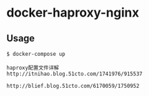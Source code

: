 # docker-haproxy-nginx

## Usage

```sh
$ docker-compose up
```

```
haproxy配置文件详解
http://itnihao.blog.51cto.com/1741976/915537

http://blief.blog.51cto.com/6170059/1750952
```
